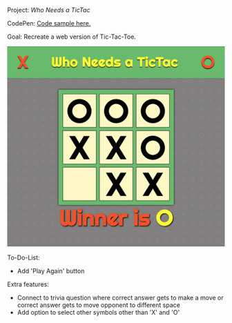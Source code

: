 Project: *Who Needs a TicTac*

CodePen: [Code sample here.](https://codepen.io/SixStringsCoder/pen/ZwqKpJ?editors=1010)

Goal: Recreate a web version of Tic-Tac-Toe.

![UI Sample](./screenshots/screen_sample_winner.png)

To-Do-List:
- Add 'Play Again' button

Extra features:
- Connect to trivia question where correct answer gets to make a move or correct answer gets to move opponent to different space
- Add option to select other symbols other than 'X' and 'O'
